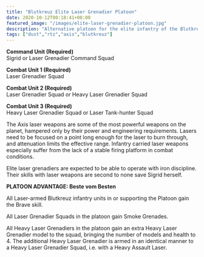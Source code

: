 ```yaml
---
title: "Blutkreuz Elite Laser Grenadier Platoon"
date: 2020-10-12T00:18:41+08:00
featured_image: "/images/elite-laser-grenadier-platoon.jpg"
description: "Alternative platoon for the elite infantry of the Blutkreuz"
tags: ["dust","rtz","axis","blutkreuz"]
---
```


**Command Unit (Required)**  
Sigrid or Laser Grenadier Command Squad

**Combat Unit 1 (Required)**  
Laser Grenadier Squad

**Combat Unit 2 (Required)**  
Laser Grenadier Squad or Heavy Laser Grenadier Squad

**Combat Unit 3 (Required)**  
Heavy Laser Grenadier Squad or Laser Tank-hunter Squad

The Axis laser weapons are some of the most powerful weapons on the planet, hampered only by their power and engineering requirements. Lasers need to be focused on a point long enough for the laser to burn through, and attenuation limits the effective range. Infantry carried laser weapons especially suffer from the lack of a stable firing platform in combat conditions.

Elite laser grenadiers are expected to be able to operate with iron discipline. Their skills with laser weapons are second to none save Sigrid herself.

**PLATOON ADVANTAGE: Beste vom Besten**

All Laser-armed Blutkreuz infantry units in or supporting the Platoon gain the Brave skill.

All Laser Grenadier Squads in the platoon gain Smoke Grenades.

All Heavy Laser Grenadiers in the platoon gain an extra Heavy Laser Grenadier model to the squad, bringing the number of models and health to 4. The additional Heavy Laser Grenadier is armed in an identical manner to a Heavy Laser Grenadier Squad, i.e. with a Heavy Assault Laser.
